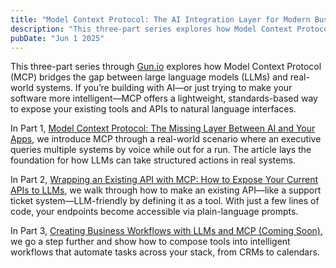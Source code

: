 ```yaml
---
title: "Model Context Protocol: The AI Integration Layer for Modern Business"
description: "This three-part series explores how Model Context Protocol (MCP) bridges the gap between large language models (LLMs) and real-world systems. If you’re building with AI—or just trying to make your software more intelligent—MCP offers a lightweight, standards-based way to expose your existing tools and APIs to natural language interfaces."
pubDate: "Jun 1 2025"
---
```


This three-part series through [Gun.io](https://www.gun.io) explores how Model Context Protocol (MCP) bridges the gap between large language models (LLMs) and real-world systems. If you’re building with AI—or just trying to make your software more intelligent—MCP offers a lightweight, standards-based way to expose your existing tools and APIs to natural language interfaces.

In Part 1, [Model Context Protocol: The Missing Layer Between AI and Your Apps](https://gun.io/ai/2025/05/model-context-protocol-mcp-introduction/), we introduce MCP through a real-world scenario where an executive queries multiple systems by voice while out for a run. The article lays the foundation for how LLMs can take structured actions in real systems.

In Part 2, [Wrapping an Existing API with MCP: How to Expose Your Current APIs to LLMs](https://gun.io/news/2025/05/wrap-existing-api-with-mcp/), we walk through how to make an existing API—like a support ticket system—LLM-friendly by defining it as a tool. With just a few lines of code, your endpoints become accessible via plain-language prompts.

In Part 3, [Creating Business Workflows with LLMs and MCP (Coming Soon)](), we go a step further and show how to compose tools into intelligent workflows that automate tasks across your stack, from CRMs to calendars.